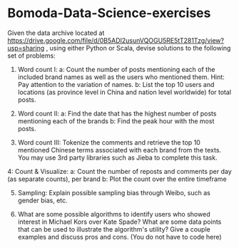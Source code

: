 # Bomoda-Data-Science-exercises
Given the data archive located at https://drive.google.com/file/d/0B5ADI2usunVQOGU5RE5tT281Tzg/view?usp=sharing , using either Python or Scala, devise solutions to the following set of problems:

1. Word count I: 
  a: Count the number of posts mentioning each of the included brand names as well as the users who mentioned them. Hint: Pay attention to the variation of names. 
  b: List the top 10 users and locations (as province level in China and nation level worldwide) for total posts.

2. Word count II: 
  a: Find the date that has the highest number of posts mentioning each of the brands
  b: Find the peak hour with the most posts. 

3. Word count III: 
  Tokenize the comments and retrieve the top 10 mentioned Chinese terms associated with each brand from the texts. You may use 3rd party libraries such as Jieba to complete this task.

 4: Count & Visualize:
  a: Count the number of reposts and comments per day (as separate counts), per brand
  b: Plot the count over the entire timeframe

5. Sampling: 
  Explain possible sampling bias through Weibo, such as gender bias, etc.

6. What are some possible algorithms to identify users who showed interest in Michael Kors over Kate Spade? What are some data points that can be used to illustrate the algorithm's utility? Give a couple examples and discuss pros and cons. (You do not have to code here)
